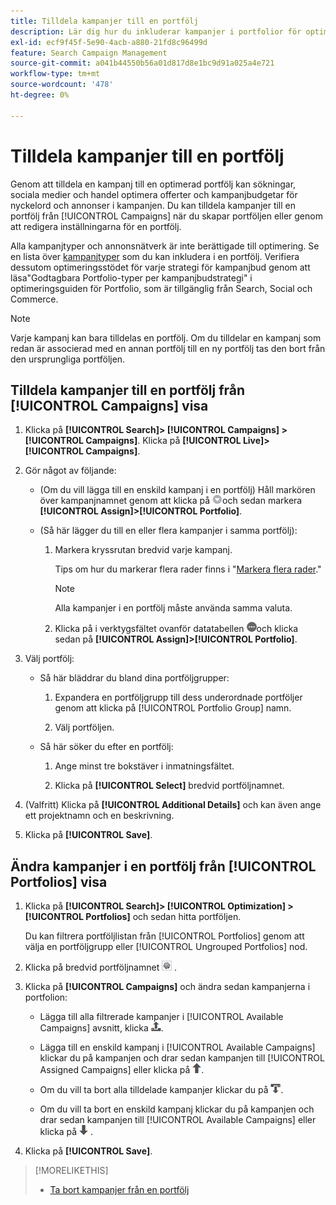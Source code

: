 ```yaml
---
title: Tilldela kampanjer till en portfölj
description: Lär dig hur du inkluderar kampanjer i portfolior för optimering.
exl-id: ecf9f45f-5e90-4acb-a880-21fd8c96499d
feature: Search Campaign Management
source-git-commit: a041b44550b56a01d817d8e1bc9d91a025a4e721
workflow-type: tm+mt
source-wordcount: '478'
ht-degree: 0%

---
```


# Tilldela kampanjer till en portfölj

Genom att tilldela en kampanj till en optimerad portfölj kan sökningar, sociala medier och handel optimera offerter och kampanjbudgetar för nyckelord och annonser i kampanjen. Du kan tilldela kampanjer till en portfölj från [!UICONTROL Campaigns] när du skapar portföljen eller genom att redigera inställningarna för en portfölj.

Alla kampanjtyper och annonsnätverk är inte berättigade till optimering. Se en lista över [kampanjtyper](/help/search-social-commerce/introduction/supported-inventory.md) som du kan inkludera i en portfölj. Verifiera dessutom optimeringsstödet för varje strategi för kampanjbud genom att läsa&quot;Godtagbara Portfolio-typer per kampanjbudstrategi&quot; i optimeringsguiden för Portfolio, som är tillgänglig från Search, Social och Commerce.<!-- verify convention for referencing Optimization Guide here -->

>[!NOTE]
>
>Varje kampanj kan bara tilldelas en portfölj. Om du tilldelar en kampanj som redan är associerad med en annan portfölj till en ny portfölj tas den bort från den ursprungliga portföljen.

## Tilldela kampanjer till en portfölj från [!UICONTROL Campaigns] visa

1. Klicka på **[!UICONTROL Search]> [!UICONTROL Campaigns] >[!UICONTROL Campaigns]**. Klicka på **[!UICONTROL Live]>[!UICONTROL Campaigns]**.

1. Gör något av följande:

   * (Om du vill lägga till en enskild kampanj i en portfölj) Håll markören över kampanjnamnet genom att klicka på ![Menyknapp](/help/search-social-commerce/assets/arrow-dropdown-menu.png "Menyknapp")och sedan markera **[!UICONTROL Assign]>[!UICONTROL Portfolio]**.

   * (Så här lägger du till en eller flera kampanjer i samma portfölj):

      1. Markera kryssrutan bredvid varje kampanj.

         Tips om hur du markerar flera rader finns i &quot;[Markera flera rader](/help/search-social-commerce/common-tasks/navigation-editing-selection/multiple-rows-select.md).&quot;

         >[!NOTE]
         >
         >Alla kampanjer i en portfölj måste använda samma valuta.

      1. Klicka på i verktygsfältet ovanför datatabellen ![Mer](/help/search-social-commerce/assets/more.png "Mer")och klicka sedan på **[!UICONTROL Assign]>[!UICONTROL Portfolio]**.

1. Välj portfölj:

   * Så här bläddrar du bland dina portföljgrupper:

      1. Expandera en portföljgrupp till dess underordnade portföljer genom att klicka på [!UICONTROL Portfolio Group] namn.

      1. Välj portföljen.

   * Så här söker du efter en portfölj:

      1. Ange minst tre bokstäver i inmatningsfältet.

      1. Klicka på **[!UICONTROL Select]** bredvid portföljnamnet.

1. (Valfritt) Klicka på **[!UICONTROL Additional Details]** och kan även ange ett projektnamn och en beskrivning.

1. Klicka på **[!UICONTROL Save]**.

## Ändra kampanjer i en portfölj från [!UICONTROL Portfolios] visa

1. Klicka på **[!UICONTROL Search]> [!UICONTROL Optimization] >[!UICONTROL Portfolios]** och sedan hitta portföljen.

   Du kan filtrera portföljlistan från [!UICONTROL Portfolios] genom att välja en portföljgrupp eller [!UICONTROL Ungrouped Portfolios] nod.

1. Klicka på bredvid portföljnamnet ![Knappen Visa/redigera inställningar](/help/search-social-commerce/assets/settings.png "Knappen Visa/redigera inställningar") .

1. Klicka på **[!UICONTROL Campaigns]** och ändra sedan kampanjerna i portfolion:

   * Lägga till alla filtrerade kampanjer i [!UICONTROL Available Campaigns] avsnitt, klicka ![Tilldela alla kampanjer till en portfolio](/help/search-social-commerce/assets/arrow-assign-all.png "Tilldela alla kampanjer till en portfolio").

   * Lägga till en enskild kampanj i [!UICONTROL Available Campaigns] klickar du på kampanjen och drar sedan kampanjen till [!UICONTROL Assigned Campaigns] eller klicka på ![Tilldela kampanj till portfölj](/help/search-social-commerce/assets/arrow-assign.png "Tilldela kampanj till portfölj").

   * Om du vill ta bort alla tilldelade kampanjer klickar du på ![Ta bort alla kampanjer från portföljen](/help/search-social-commerce/assets/arrow-remove-all.png "Ta bort alla kampanjer från portföljen").

   * Om du vill ta bort en enskild kampanj klickar du på kampanjen och drar sedan kampanjen till [!UICONTROL Available Campaigns] eller klicka på ![Ta bort kampanj från portfölj](/help/search-social-commerce/assets/arrow-remove.png "Ta bort kampanj från portfölj") .

1. Klicka på **[!UICONTROL Save]**.

>[!MORELIKETHIS]
>
>* [Ta bort kampanjer från en portfölj](/help/search-social-commerce/campaign-management/campaign-remove-from-portfolio.md)
